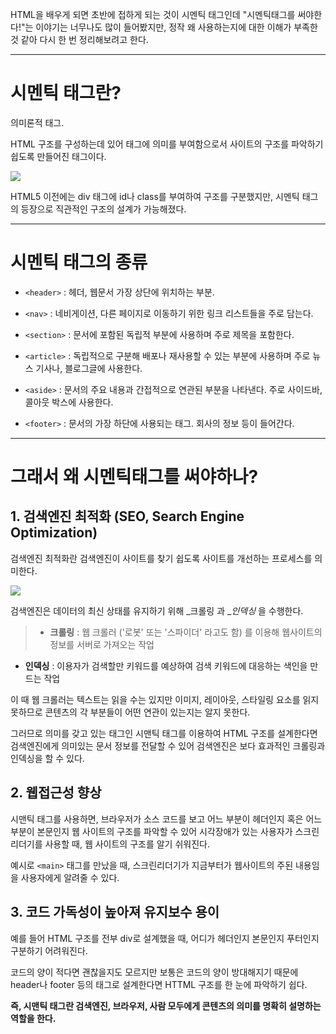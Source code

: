 HTML을 배우게 되면 초반에 접하게 되는 것이 시멘틱 태그인데 "시멘틱태그를 써야한다!"는 이야기는 너무나도 많이 들어봤지만, 정작 왜 사용하는지에 대한 이해가 부족한 것 같아 다시 한 번 정리해보려고 한다.

---

# 시멘틱 태그란?

의미론적 태그.

HTML 구조를 구성하는데 있어 태그에 의미를 부여함으로서 사이트의 구조를 파악하기 쉽도록 만들어진 태그이다.

![](https://velog.velcdn.com/images/kjwboa/post/3abc03f4-dbae-40d2-aaa5-c1b950167c88/image.png)

HTML5 이전에는 div 태그에 id나 class를 부여하여 구조를 구분했지만, 시멘틱 태그의 등장으로 직관적인 구조의 설계가 가능해졌다.

---

# 시멘틱 태그의 종류

- `<header>` : 헤더, 웹문서 가장 상단에 위치하는 부분.

- `<nav>` : 네비게이션, 다른 페이지로 이동하기 위한 링크 리스트들을 주로 담는다.

- `<section>` : 문서에 포함된 독립적 부분에 사용하며 주로 제목을 포함한다.

- `<article>` : 독립적으로 구분해 배포나 재사용할 수 있는 부분에 사용하며 주로 뉴스 기사나, 블로그글에 사용한다.

- `<aside>` : 문서의 주요 내용과 간접적으로 연관된 부분을 나타낸다. 주로 사이드바, 콜아웃 박스에 사용한다.

- `<footer>` : 문서의 가장 하단에 사용되는 태그. 회사의 정보 등이 들어간다.

---

# 그래서 왜 시멘틱태그를 써야하나?

## 1. 검색엔진 최적화 (SEO, Search Engine Optimization)

검색엔진 최적화란 검색엔진이 사이트를 찾기 쉽도록 사이트를 개선하는 프로세스를 의미한다.

![](https://velog.velcdn.com/images/kjwboa/post/facd5ba0-e6e2-4061-b603-c14d19d47668/image.png)

검색엔진은 데이터의 최신 상태를 유지하기 위해 _크롤링 과 __인덱싱_ 을 수행한다.

> - **크롤링** : 웹 크롤러 ('로봇' 또는 '스파이더' 라고도 함) 를 이용해 웹사이트의 정보를 서버로 가져오는 작업

- **인덱싱** : 이용자가 검색할만 키워드를 예상하여 검색 키워드에 대응하는 색인을 만드는 작업

이 때 웹 크롤러는 텍스트는 읽을 수는 있지만 이미지, 레이아웃, 스타일링 요소를 읽지 못하므로 콘텐츠의 각 부분들이 어떤 연관이 있는지는 알지 못한다.

그러므로 의미를 갖고 있는 태그인 시맨틱 태그를 이용하여 HTML 구조를 설계한다면 검색엔진에게 의미있는 문서 정보를 전달할 수 있어 검색엔진은 보다 효과적인 크롤링과 인덱싱을 할 수 있다.

## 2. 웹접근성 향상

시맨틱 태그를 사용하면, 브라우저가 소스 코드를 보고 어느 부분이 헤더인지 혹은 어느 부분이 본문인지 웹 사이트의 구조를 파악할 수 있어 시각장애가 있는 사용자가 스크린리더기를 사용할 때, 웹 사이트의 구조를 알기 쉬워진다.

예시로 `<main>` 태그를 만났을 때, 스크린리더기가 지금부터가 웹사이트의 주된 내용임을 사용자에게 알려줄 수 있다.

## 3. 코드 가독성이 높아져 유지보수 용이

예를 들어 HTML 구조를 전부 div로 설계했을 때, 어디가 헤더인지 본문인지 푸터인지 구분하기 어려워진다.

코드의 양이 적다면 괜찮을지도 모르지만 보통은 코드의 양이 방대해지기 때문에 header나 footer 등의 태그로 설계한다면 HTTML 구조를 한 눈에 파악하기 쉽다.

**즉, 시맨틱 태그란 검색엔진, 브라우저, 사람 모두에게 콘텐츠의 의미를 명확히 설명하는 역할을 한다.**
